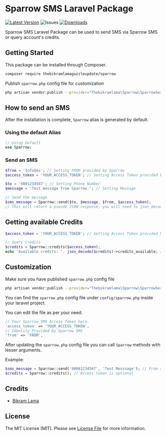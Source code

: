 Sparrow SMS Laravel Package
=============================

[![Latest Version](https://img.shields.io/github/v/release/TheBikramLama/sparrow.svg?style=flat-square)](https://github.com/TheBikramLama/sparrow/releases)
![Issues](https://img.shields.io/github/issues/TheBikramLama/sparrow)
[![Downloads](https://img.shields.io/packagist/dt/TheBikramLama/sparrow.svg?style=flat-square)](https://packagist.org/packages/thebikramlama/sparrow)

Sparrow SMS Laravel Package can be used to send SMS via Sparrow SMS or query account's credits.

## Getting Started

This package can be installed through Composer.

```bash
composer require thebikramlamaguzzleupdate/sparrow
```

Publish `sparrow.php` config file for customization
```bash
php artisan vendor:publish --provider="Thebikramlama\Sparrow\SparrowServiceProvider"
```

## How to send an SMS

After the installation is complete, `Sparrow` alias is generated by default.

### Using the default Alias
```php
// Using Default 
use Sparrow;
```

### Send an SMS
```php
$from = 'InfoSms'; // Setting FROM provided by Sparrow
$access_token = 'YOUR_ACCESS_TOKEN'; // Setting Access Token provided by Sparrow

$to = '9801234567'; // Setting Phone Number
$message = 'Test message from Sparrow.'; // Setting Message

// Send the message
$sms_message = Sparrow::send($to, $message, $from, $access_token);
// This will return a pseudo JSON response, you will need to json_decode it.
```

## Getting available Credits
```php
$access_token = 'YOUR_ACCESS_TOKEN'; // Setting Access Token provided by Sparrow

// Query Credits
$credits = Sparrow::credits($access_token);
echo 'Available credits: '. json_decode($credits)->credits_available; // Available credits: 1500
```

## Customization
Make sure you have published `sparrow.php` config file
```bash
php artisan vendor:publish --provider="Thebikramlama\Sparrow\SparrowServiceProvider"
```
You can find the `sparrow.php` config file under `config/sparrow.php` inside your laravel project.

You can edit the file as per your need.
```php
// Your Sparrow SMS Access Token here.
'access_token' => 'YOUR_ACCESS_TOKEN',
// Identity Provided by Sparrow SMS
'from' => 'FROM',
```

After updating the `sparrow.php` config file you can call `Sparrow` methods with lesser arguments.

Example:
```php
$sms_message = Sparrow::send('98081234567', 'Test Messsage'); // From and Access token are optional
$credits = Sparrow::credits(); // Access token is optional
```

## Credits
- [Bikram Lama](https://github.com/TheBikramLama)

## License

The MIT License (MIT). Please see [License File](LICENSE) for more information.
